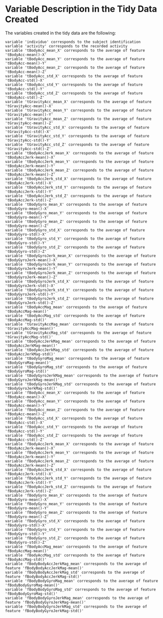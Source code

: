 Variable Description in the Tidy Data Created
==================================================

The variables created in the tidy data are the following:

    variable 'individuo' corresponds to the subject identification
    varlable 'activity' corresponds to the recorded activity
    variable 'tBodyAcc_mean_X' corresponds to the average of feature 'tBodyAcc-mean()-X'
    variable 'tBodyAcc_mean_Y' corresponds to the average of feature 'tBodyAcc-mean()-Y'
    variable 'tBodyAcc_mean_Z' corresponds to the average of feature 'tBodyAcc-mean()-Z'
    variable 'tBodyAcc_std_X' corresponds to the average of feature 'tBodyAcc-std()-X'
    variable 'tBodyAcc_std_Y' corresponds to the average of feature 'tBodyAcc-std()-Y'
    variable 'tBodyAcc_std_Z' corresponds to the average of feature 'tBodyAcc-std()-Z'
    variable 'tGravityAcc_mean_X' corresponds to the average of feature 'tGravityAcc-mean()-X'
    variable 'tGravityAcc_mean_Y' corresponds to the average of feature 'tGravityAcc-mean()-Y'
    variable 'tGravityAcc_mean_Z' corresponds to the average of feature 'tGravityAcc-mean()-Z'
    variable 'tGravityAcc_std_X' corresponds to the average of feature 'tGravityAcc-std()-X'
    variable 'tGravityAcc_std_Y' corresponds to the average of feature 'tGravityAcc-std()-Y'
    variable 'tGravityAcc_std_Z' corresponds to the average of feature 'tGravityAcc-std()-Z'
    variable 'tBodyAccJerk_mean_X' corresponds to the average of feature 'tBodyAccJerk-mean()-X'
    variable 'tBodyAccJerk_mean_Y' corresponds to the average of feature 'tBodyAccJerk-mean()-Y'
    variable 'tBodyAccJerk_mean_Z' corresponds to the average of feature 'tBodyAccJerk-mean()-Z'
    variable 'tBodyAccJerk_std_X' corresponds to the average of feature 'tBodyAccJerk-std()-X'
    variable 'tBodyAccJerk_std_Y' corresponds to the average of feature 'tBodyAccJerk-std()-Y'
    variable 'tBodyAccJerk_std_Z' corresponds to the average of feature 'tBodyAccJerk-std()-Z'
    variable 'tBodyGyro_mean_X' corresponds to the average of feature 'tBodyGyro-mean()-X'
    variable 'tBodyGyro_mean_Y' corresponds to the average of feature 'tBodyGyro-mean()-Y'
    variable 'tBodyGyro_mean_Z' corresponds to the average of feature 'tBodyGyro-mean()-Z'
    variable 'tBodyGyro_std_X' corresponds to the average of feature 'tBodyGyro-std()-X'
    variable 'tBodyGyro_std_Y' corresponds to the average of feature 'tBodyGyro-std()-Y'
    variable 'tBodyGyro_std_Z' corresponds to the average of feature 'tBodyGyro-std()-Z'
    variable 'tBodyGyroJerk_mean_X' corresponds to the average of feature 'tBodyGyroJerk-mean()-X'
    variable 'tBodyGyroJerk_mean_Y' corresponds to the average of feature 'tBodyGyroJerk-mean()-Y'
    variable 'tBodyGyroJerk_mean_Z' corresponds to the average of feature 'tBodyGyroJerk-mean()-Z'
    variable 'tBodyGyroJerk_std_X' corresponds to the average of feature 'tBodyGyroJerk-std()-X'
    variable 'tBodyGyroJerk_std_Y' corresponds to the average of feature 'tBodyGyroJerk-std()-Y'
    variable 'tBodyGyroJerk_std_Z' corresponds to the average of feature 'tBodyGyroJerk-std()-Z'
    variable 'tBodyAccMag_mean' corresponds to the average of feature 'tBodyAccMag-mean()'
    variable 'tBodyAccMag_std' corresponds to the average of feature 'tBodyAccMag-std()'
    variable 'tGravityAccMag_mean' corresponds to the average of feature 'tGravityAccMag-mean()'
    variable 'tGravityAccMag_std' corresponds to the average of feature 'tGravityAccMag-std()'
    variable 'tBodyAccJerkMag_mean' corresponds to the average of feature 'tBodyAccJerkMag-mean()'
    variable 'tBodyAccJerkMag_std' corresponds to the average of feature 'tBodyAccJerkMag-std()'
    variable 'tBodyGyroMag_mean' corresponds to the average of feature 'tBodyGyroMag-mean()'
    variable 'tBodyGyroMag_std' corresponds to the average of feature 'tBodyGyroMag-std()'
    variable 'tBodyGyroJerkMag_mean' corresponds to the average of feature 'tBodyGyroJerkMag-mean()'
    variable 'tBodyGyroJerkMag_std' corresponds to the average of feature 'tBodyGyroJerkMag-std()'
    variable 'fBodyAcc_mean_X' corresponds to the average of feature 'fBodyAcc-mean()-X'
    variable 'fBodyAcc_mean_Y' corresponds to the average of feature 'fBodyAcc-mean()-Y'
    variable 'fBodyAcc_mean_Z' corresponds to the average of feature 'fBodyAcc-mean()-Z'
    variable 'fBodyAcc_std_X' corresponds to the average of feature 'fBodyAcc-std()-X'
    variable 'fBodyAcc_std_Y' corresponds to the average of feature 'fBodyAcc-std()-Y'
    variable 'fBodyAcc_std_Z' corresponds to the average of feature 'fBodyAcc-std()-Z'
    variable 'fBodyAccJerk_mean_X' corresponds to the average of feature 'fBodyAccJerk-mean()-X'
    variable 'fBodyAccJerk_mean_Y' corresponds to the average of feature 'fBodyAccJerk-mean()-Y'
    variable 'fBodyAccJerk_mean_Z' corresponds to the average of feature 'fBodyAccJerk-mean()-Z'
    variable 'fBodyAccJerk_std_X' corresponds to the average of feature 'fBodyAccJerk-std()-X'
    variable 'fBodyAccJerk_std_Y' corresponds to the average of feature 'fBodyAccJerk-std()-Y'
    variable 'fBodyAccJerk_std_Z' corresponds to the average of feature 'fBodyAccJerk-std()-Z'
    variable 'fBodyGyro_mean_X' corresponds to the average of feature 'fBodyGyro-mean()-X'
    variable 'fBodyGyro_mean_Y' corresponds to the average of feature 'fBodyGyro-mean()-Y'
    variable 'fBodyGyro_mean_Z' corresponds to the average of feature 'fBodyGyro-mean()-Z'
    variable 'fBodyGyro_std_X' corresponds to the average of feature 'fBodyGyro-std()-X'
    variable 'fBodyGyro_std_Y' corresponds to the average of feature 'fBodyGyro-std()-Y'
    variable 'fBodyGyro_std_Z' corresponds to the average of feature 'fBodyGyro-std()-Z'
    variable 'fBodyAccMag_mean' corresponds to the average of feature 'fBodyAccMag-mean()'
    variable 'fBodyAccMag_std' corresponds to the average of feature 'fBodyAccMag-std()'
    variable 'fBodyBodyAccJerkMag_mean' corresponds to the average of feature 'fBodyBodyAccJerkMag-mean()'
    variable 'fBodyBodyAccJerkMag_std' corresponds to the average of feature 'fBodyBodyAccJerkMag-std()'
    variable 'fBodyBodyGyroMag_mean' corresponds to the average of feature 'fBodyBodyGyroMag-mean()'
    variable 'fBodyBodyGyroMag_std' corresponds to the average of feature 'fBodyBodyGyroMag-std()'
    variable 'fBodyBodyGyroJerkMag_mean' corresponds to the average of feature 'fBodyBodyGyroJerkMag-mean()'
    variable 'fBodyBodyGyroJerkMag_std' corresponds to the average of feature 'fBodyBodyGyroJerkMag-std()'
